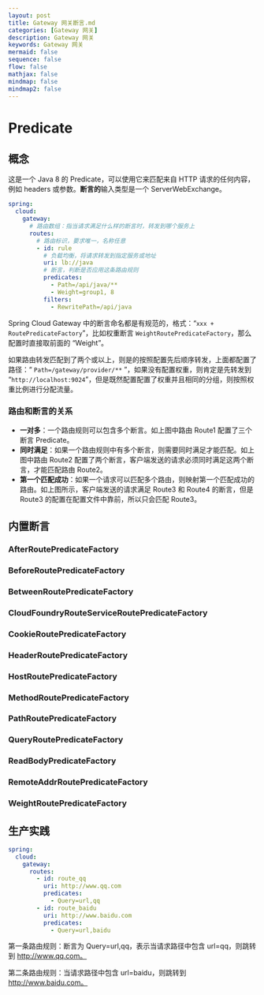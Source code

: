 ```yaml
---
layout: post
title: Gateway 网关断言.md
categories: [Gateway 网关]
description: Gateway 网关
keywords: Gateway 网关
mermaid: false
sequence: false
flow: false
mathjax: false
mindmap: false
mindmap2: false
---
```

# Predicate

## 概念

这是一个 Java 8 的 Predicate，可以使用它来匹配来自 HTTP 请求的任何内容，例如 headers 或参数。**断言的**输入类型是一个 ServerWebExchange。

```yaml
spring:
  cloud:
    gateway:
      # 路由数组：指当请求满足什么样的断言时，转发到哪个服务上
      routes:
        # 路由标识，要求唯一，名称任意
        - id: rule
          # 负载均衡，将请求转发到指定服务或地址
          uri: lb://java
          # 断言，判断是否应用这条路由规则
          predicates:
            - Path=/api/java/**
            - Weight=group1, 8
          filters: 
            - RewritePath=/api/java
```



Spring Cloud Gateway 中的断言命名都是有规范的，格式：“`xxx + RoutePredicateFactory`”，比如权重断言 `WeightRoutePredicateFactory`，那么配置时直接取前面的 “Weight”。

如果路由转发匹配到了两个或以上，则是的按照配置先后顺序转发，上面都配置了路径：“ `Path=/gateway/provider/**` ”，如果没有配置权重，则肯定是先转发到 “`http://localhost:9024`”，但是既然配置配置了权重并且相同的分组，则按照权重比例进行分配流量。



### 路由和断言的关系

- **一对多**：一个路由规则可以包含多个断言。如上图中路由 Route1 配置了三个断言 Predicate。
- **同时满足**：如果一个路由规则中有多个断言，则需要同时满足才能匹配。如上图中路由 Route2 配置了两个断言，客户端发送的请求必须同时满足这两个断言，才能匹配路由 Route2。
- **第一个匹配成功**：如果一个请求可以匹配多个路由，则映射第一个匹配成功的路由。如上图所示，客户端发送的请求满足 Route3 和 Route4 的断言，但是 Route3 的配置在配置文件中靠前，所以只会匹配 Route3。



## 内置断言

### AfterRoutePredicateFactory

### BeforeRoutePredicateFactory

### BetweenRoutePredicateFactory

### CloudFoundryRouteServiceRoutePredicateFactory

### CookieRoutePredicateFactory

### HeaderRoutePredicateFactory

### HostRoutePredicateFactory

### MethodRoutePredicateFactory

### PathRoutePredicateFactory

### QueryRoutePredicateFactory

### ReadBodyPredicateFactory

### RemoteAddrRoutePredicateFactory

### WeightRoutePredicateFactory



## 生产实践

```yaml
spring:
  cloud:
    gateway:
      routes:
        - id: route_qq
          uri: http://www.qq.com
          predicates: 
            - Query=url,qq
        - id: route_baidu
          uri: http://www.baidu.com
          predicates:
            - Query=url,baidu
```



第一条路由规则：断言为 Query=url,qq，表示当请求路径中包含 url=qq，则跳转到 http://www.qq.com。

第二条路由规则：当请求路径中包含 url=baidu，则跳转到 http://www.baidu.com。